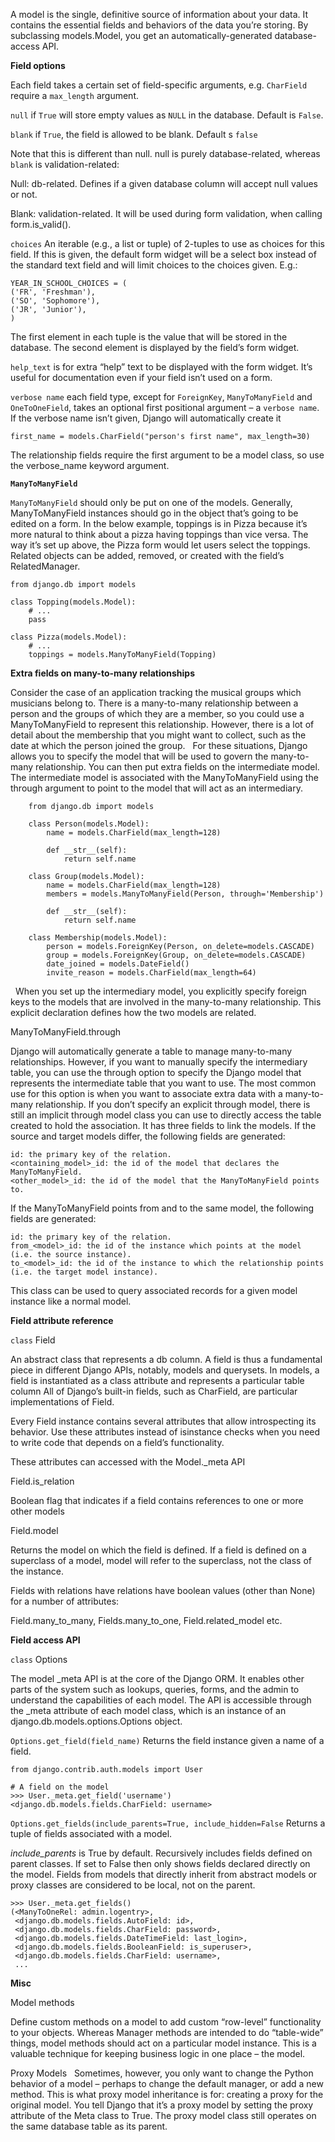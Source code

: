A model is the single, definitive source of information about your data. It contains the essential fields and behaviors of the data you’re storing. By subclassing models.Model, you get an automatically-generated database-access API.

**Field options**

Each field takes a certain set of field-specific arguments, e.g. `CharField` require a `max_length` argument.

`null` if `True` will store empty values as `NULL` in the database. Default is `False`.

`blank` if `True`, the field is allowed to be blank. Default s `false`

Note that this is different than null. null is purely database-related, whereas `blank` is validation-related:

Null: db-related. Defines if a given database column will accept null values or not.

Blank: validation-related. It will be used during form validation, when calling form.is_valid().

`choices` An iterable (e.g., a list or tuple) of 2-tuples to use as choices for this field. If this is given, the default form widget will be a select box instead of the standard text field and will limit choices to the choices given. E.g.:

    YEAR_IN_SCHOOL_CHOICES = (
    ('FR', 'Freshman'),
    ('SO', 'Sophomore'),
    ('JR', 'Junior'),
    )

The first element in each tuple is the value that will be stored in the database. The second element is displayed by the field’s form widget.

`help_text` is for extra “help” text to be displayed with the form widget. It’s useful for documentation even if your field isn’t used on a form.

`verbose name` each field type, except for `ForeignKey`, `ManyToManyField` and `OneToOneField`, takes an optional first positional argument – a `verbose name`. If the verbose name isn’t given, Django will automatically create it
 
    first_name = models.CharField("person's first name", max_length=30) 

The relationship fields require the first argument to be a model class, so use the verbose_name keyword argument.

**`ManyToManyField`**

`ManyToManyField` should only be put on one of the models. Generally, ManyToManyField instances should go in the object that’s going to be edited on a form. In the below example, toppings is in Pizza because it’s more natural to think about a pizza having toppings than vice versa. The way it’s set up above, the Pizza form would let users select the toppings.
 
Related objects can be added, removed, or created with the field’s RelatedManager.

    from django.db import models
     
    class Topping(models.Model):
        # ...
        pass
     
    class Pizza(models.Model):
        # ...
        toppings = models.ManyToManyField(Topping)

**Extra fields on many-to-many relationships**

Consider the case of an application tracking the musical groups which musicians belong to. There is a many-to-many relationship between a person and the groups of which they are a member, so you could use a ManyToManyField to represent this relationship. However, there is a lot of detail about the membership that you might want to collect, such as the date at which the person joined the group.
 
For these situations, Django allows you to specify the model that will be used to govern the many-to-many relationship. You can then put extra fields on the intermediate model. The intermediate model is associated with the ManyToManyField using the through argument to point to the model that will act as an intermediary. 

        from django.db import models
         
        class Person(models.Model):
            name = models.CharField(max_length=128)
         
            def __str__(self):
                return self.name
     
        class Group(models.Model):
            name = models.CharField(max_length=128)
            members = models.ManyToManyField(Person, through='Membership')
         
            def __str__(self):
                return self.name
        
        class Membership(models.Model):
            person = models.ForeignKey(Person, on_delete=models.CASCADE)
            group = models.ForeignKey(Group, on_delete=models.CASCADE)
            date_joined = models.DateField()
            invite_reason = models.CharField(max_length=64)
 
When you set up the intermediary model, you explicitly specify foreign keys to the models that are involved in the many-to-many relationship. This explicit declaration defines how the two models are related.

ManyToManyField.through

Django will automatically generate a table to manage many-to-many relationships. However, if you want to manually specify the intermediary table, you can use the through option to specify the Django model that represents the intermediate table that you want to use.
The most common use for this option is when you want to associate extra data with a many-to-many relationship.
If you don’t specify an explicit through model, there is still an implicit through model class you can use to directly access the table created to hold the association. It has three fields to link the models.
If the source and target models differ, the following fields are generated:

    id: the primary key of the relation.
    <containing_model>_id: the id of the model that declares the ManyToManyField.
    <other_model>_id: the id of the model that the ManyToManyField points to.

If the ManyToManyField points from and to the same model, the following fields are generated:

    id: the primary key of the relation.
    from_<model>_id: the id of the instance which points at the model (i.e. the source instance).
    to_<model>_id: the id of the instance to which the relationship points (i.e. the target model instance).

This class can be used to query associated records for a given model instance like a normal model.

**Field attribute reference**

`class` Field 

An abstract class that represents a db column. A field is thus a fundamental piece in different Django APIs, notably, models and querysets.
In models, a field is instantiated as a class attribute and represents a particular table column
All of Django’s built-in fields, such as CharField, are particular implementations of Field. 

Every Field instance contains several attributes that allow introspecting its behavior. Use these attributes instead of isinstance checks when you need to write code that depends on a field’s functionality. 

These attributes can accessed with the Model._meta API

Field.is_relation 

Boolean flag that indicates if a field contains references to one or more other models

Field.model

Returns the model on which the field is defined. If a field is defined on a superclass of a model, model will refer to the superclass, not the class of the instance.

Fields with relations have relations have boolean values (other than None) for a number of attributes: 

Field.many_to_many, Fields.many_to_one, Field.related_model etc.

**Field access API**

`class` Options

The model _meta API is at the core of the Django ORM. It enables other parts of the system such as lookups, queries, forms, and the admin to understand the capabilities of each model. The API is accessible through the _meta attribute of each model class, which is an instance of an django.db.models.options.Options object.

`Options.get_field(field_name)` Returns the field instance given a name of a field.

    from django.contrib.auth.models import User
    
    # A field on the model
    >>> User._meta.get_field('username')
    <django.db.models.fields.CharField: username>
    
`Options.get_fields(include_parents=True, include_hidden=False` Returns a tuple of fields associated with a model.

*include_parents* is True by default. Recursively includes fields defined on parent classes. If set to False then only shows fields declared directly on the model. Fields from models that directly inherit from abstract models or proxy classes are considered to be local, not on the parent.

    >>> User._meta.get_fields()
    (<ManyToOneRel: admin.logentry>,
     <django.db.models.fields.AutoField: id>,
     <django.db.models.fields.CharField: password>,
     <django.db.models.fields.DateTimeField: last_login>,
     <django.db.models.fields.BooleanField: is_superuser>,
     <django.db.models.fields.CharField: username>,
     ...

**Misc**

Model methods

Define custom methods on a model to add custom “row-level” functionality to your objects. Whereas Manager methods are intended to do “table-wide” things, model methods should act on a particular model instance.
This is a valuable technique for keeping business logic in one place – the model.

Proxy Models
 
Sometimes, however, you only want to change the Python behavior of a model – perhaps to change the default manager, or add a new method.
This is what proxy model inheritance is for: creating a proxy for the original model. You tell Django that it’s a proxy model by setting the proxy attribute of the Meta class to True. The proxy model class still operates on the same database table as its parent.
 